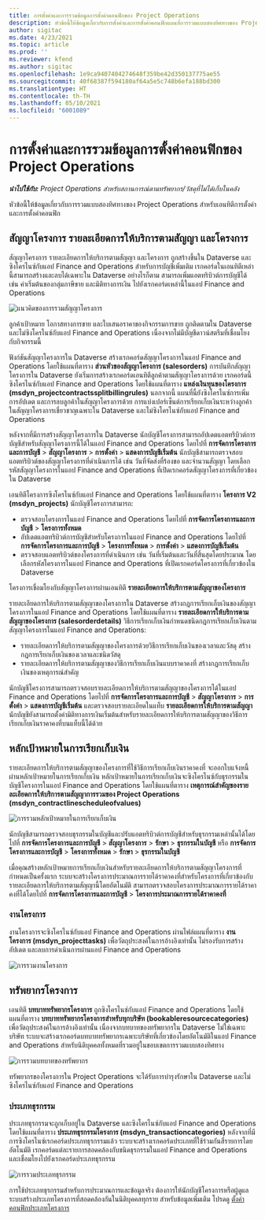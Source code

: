 ```yaml
---
title: การตั้งค่าและการรวมข้อมูลการตั้งค่าคอนฟิกของ Project Operations
description: หัวข้อนี้ให้ข้อมูลเกี่ยวกับการตั้งค่าและการตั้งค่าคอนฟิกแผนที่การรวมแบบสองทิศทางของ Project Operations
author: sigitac
ms.date: 4/23/2021
ms.topic: article
ms.prod: ''
ms.reviewer: kfend
ms.author: sigitac
ms.openlocfilehash: 1e9ca9407404274648f359be42d350137775ae55
ms.sourcegitcommit: 40f68387f594180af64a5e5c748b6efa188bd300
ms.translationtype: HT
ms.contentlocale: th-TH
ms.lasthandoff: 05/10/2021
ms.locfileid: "6001089"
---
```

# <a name="project-operations-setup-and-configuration-data-integration"></a>การตั้งค่าและการรวมข้อมูลการตั้งค่าคอนฟิกของ Project Operations

_**นำไปใช้กับ:** Project Operations สำหรับสถานการณ์ตามทรัพยากร/วัสดุที่ไม่ได้เก็บในคลัง_

หัวข้อนี้ให้ข้อมูลเกี่ยวกับการรวมแบบสองทิศทางของ Project Operations สำหรับเอนทิตีการตั้งค่าและการตั้งค่าคอนฟิก

## <a name="project-contracts-contract-lines-and-projects"></a>สัญญาโครงการ รายละเอียดการให้บริการตามสัญญา และโครงการ

สัญญาโครงการ รายละเอียดการให้บริการตามสัญญา และโครงการ ถูกสร้างขึ้นใน Dataverse และซิงโครไนซ์กับแอป Finance and Operations สำหรับการบัญชีเพิ่มเติม เรกคอร์ดในเอนทิตีเหล่านี้สามารถสร้างและลบได้เฉพาะใน Dataverse อย่างไรก็ตาม สามารถเพิ่มแอตทริบิวต์การบัญชีได้ เช่น ค่าเริ่มต้นของกลุ่มภาษีขาย และมิติทางการเงิน ไปยังเรกคอร์ดเหล่านี้ในแอป Finance and Operations

  ![แนวคิดของการรวมสัญญาโครงการ](./media/1ProjectContract.jpg)

ลูกค้าเป้าหมาย โอกาสทางการขาย และใบเสนอราคาของกิจกรรมการขาย ถูกติดตามใน Dataverse และไม่ซิงโครไนซ์กับแอป Finance and Operations เนื่องจากไม่มีบัญชีดาวน์สตรีมที่เชื่อมโยงกับกิจกรรมนี้

ฟังก์ชันสัญญาโครงการใน Dataverse สร้างเรกคอร์ดสัญญาโครงการในแอป Finance and Operations โดยใช้แผนที่ตาราง **ส่วนหัวของสัญญาโครงการ (salesorders)** การบันทึกสัญญาโครงการใน Dataverse ยังเริ่มการสร้างเรกคอร์ดเอนทิตีลูกค้าตามสัญญาโครงการด้วย เรกคอร์ดนี้ซิงโครไนซ์กับแอป Finance and Operations โดยใช้แผนที่ตาราง **แหล่งเงินทุนของโครงการ (msdyn\_projectcontractssplitbillingrules)** นอกจากนี้ แผนที่นี้ยังซิงโครไนซ์การเพิ่ม การอัปเดต และการลบลูกค้าในสัญญาโครงการด้วย การแบ่งเปอร์เซ็นต์การเรียกเก็บเงินระหว่างลูกค้าในสัญญาโครงการเชี่ยวชาญเฉพาะใน Dataverse และไม่ซิงโครไนซ์กับแอป Finance and Operations

หลังจากที่มีการสร้างสัญญาโครงการใน Dataverse นักบัญชีโครงการสามารถอัปเดตแอตทริบิวต์การบัญชีสำหรับสัญญาโครงการนี้ได้ในแอป Finance and Operations โดยไปที่ **การจัดการโครงการและการบัญชี** > **สัญญาโครงการ** > **การตั้งค่า** > **แสดงการบัญชีเริ่มต้น** นักบัญชีสามารถตรวจสอบแอตทริบิวต์ของสัญญาโครงการที่ดำเนินการได้ เช่น วันที่จัดส่งที่ร้องขอ และจำนวนสัญญา โดยเลือกรหัสสัญญาโครงการในแอป Finance and Operations ที่เปิดเรกคอร์ดสัญญาโครงการที่เกี่ยวข้องใน Dataverse

เอนทิตีโครงการซิงโครไนซ์กับแอป Finance and Operations โดยใช้แผนที่ตาราง **โครงการ V2 (msdyn\_projects)** นักบัญชีโครงการสามารถ:

  - ตรวจสอบโครงการในแอป Finance and Operations โดยไปที่ **การจัดการโครงการและการบัญชี** > **โครงการทั้งหมด** 
  - อัปเดตแอตทริบิวต์การบัญชีสำหรับโครงการในแอป Finance and Operations โดยไปที่ **การจัดการโครงการและการบัญชี** > **โครงการทั้งหมด** > **การตั้งค่า** > **แสดงการบัญชีเริ่มต้น**  
  - ตรวจสอบแอตทริบิวต์ของโครงการที่ดำเนินการ เช่น วันที่เริ่มต้นและวันที่สิ้นสุดโดยประมาณ โดยเลือกรหัสโครงการในแอป Finance and Operations ที่เปิดเรกคอร์ดโครงการที่เกี่ยวข้องใน Dataverse

โครงการเชื่อมโยงกับสัญญาโครงการผ่านเอนทิตี **รายละเอียดการให้บริการตามสัญญาของโครงการ**

รายละเอียดการให้บริการตามสัญญาของโครงการใน Dataverse สร้างกฎการเรียกเก็บเงินของสัญญาโครงการในแอป Finance and Operations โดยใช้แผนที่ตาราง **รายละเอียดการให้บริการตามสัญญาของโครงการ (salesorderdetails)** วิธีการเรียกเก็บเงินกำหนดชนิดกฎการเรียกเก็บเงินตามสัญญาโครงการในแอป Finance and Operations:

  - รายละเอียดการให้บริการตามสัญญาของโครงการด้วยวิธีการเรียกเก็บเงินของเวลาและวัสดุ สร้างกฎการเรียกเก็บเงินของเวลาและชนิดวัสดุ
  - รายละเอียดการให้บริการตามสัญญาของวิธีการเรียกเก็บเงินแบบราคาคงที่ สร้างกฎการเรียกเก็บเงินของเหตุการณ์สําคัญ

นักบัญชีโครงการสามารถตรวจสอบรายละเอียดการให้บริการตามสัญญาของโครงการได้ในแอป Finance and Operations โดยไปที่ **การจัดการโครงการและการบัญชี** > **สัญญาโครงการ** > **การตั้งค่า** > **แสดงการบัญชีเริ่มต้น** และตรวจสอบรายละเอียดในแท็บ **รายละเอียดการให้บริการตามสัญญา** นักบัญชียังสามารถตั้งค่ามิติทางการเงินเริ่มต้นสำหรับรายละเอียดการให้บริการตามสัญญาของวิธีการเรียกเก็บเงินราคาคงที่บนแท็บนี้ได้ด้วย

## <a name="billing-milestones"></a>หลักเป้าหมายในการเรียกเก็บเงิน

รายละเอียดการให้บริการตามสัญญาของโครงการที่ใช้วิธีการเรียกเก็บเงินราคาคงที่ จะออกใบแจ้งหนี้ผ่านหลักเป้าหมายในการเรียกเก็บเงิน หลักเป้าหมายในการเรียกเก็บเงินจะซิงโครไนซ์กับธุรกรรมในบัญชีโครงการในแอป Finance and Operations โดยใช้แผนที่ตาราง **เหตุการณ์สำคัญของรายละเอียดการให้บริการตามสัญญาการรวมของ Project Operations (msdyn\_contractlinescheduleofvalues)**

  ![การรวมหลักเป้าหมายในการเรียกเก็บเงิน](./media/2Milestones.jpg)

นักบัญชีสามารถตรวจสอบธุรกรรมในบัญชีและปรับแอตทริบิวต์การบัญชีสำหรับธุรกรรมเหล่านั้นได้โดยไปที่ **การจัดการโครงการและการบัญชี** > **สัญญาโครงการ** > **รักษา** > **ธุรกรรมในบัญชี** หรือ **การจัดการโครงการและการบัญชี** > **โครงการทั้งหมด** > **รักษา** > **ธุรกรรมในบัญชี**

เมื่อคุณสร้างหลักเป้าหมายการเรียกเก็บเงินสำหรับรายละเอียดการให้บริการตามสัญญาโครงการที่กำหนดเป็นครั้งแรก ระบบจะสร้างโครงการประมาณการรายได้ราคาคงที่สำหรับโครงการที่เกี่ยวข้องกับรายละเอียดการให้บริการตามสัญญานี้โดยอัตโนมัติ สามารถตรวจสอบโครงการประมาณการรายได้ราคาคงที่ได้โดยไปที่ **การจัดการโครงการและการบัญชี** > **โครงการประมาณการรายได้ราคาคงที่**

### <a name="project-tasks"></a>งานโครงการ

งานโครงการจะซิงโครไนซ์กับแอป Finance and Operations ผ่านไฟล์แผนที่ตาราง **งานโครงการ (msdyn\_projecttasks)** เพื่อวัตถุประสงค์ในการอ้างอิงเท่านั้น ไม่รองรับการสร้าง อัปเดต และลบการดำเนินการผ่านแอป Finance and Operations

  ![การรวมงานโครงการ](./media/3Tasks.jpg)

## <a name="project-resources"></a>ทรัพยากรโครงการ

เอนทิตี **บทบาททรัพยากรโครงการ** ถูกซิงโครไนซ์กับแอป Finance and Operations โดยใช้แผนที่ตาราง **บทบาททรัพยากรโครงการสำหรับทุกบริษัท (bookableresourcecategories)** เพื่อวัตถุประสงค์ในการอ้างอิงเท่านั้น เนื่องจากบทบาทของทรัพยากรใน Dataverse ไม่ใช่เฉพาะบริษัท ระบบจะสร้างเรกคอร์ดบทบาททรัพยากรเฉพาะบริษัทที่เกี่ยวข้องโดยอัตโนมัติในแอป Finance and Operations สำหรับนิติบุคคลทั้งหมดที่รวมอยู่ในขอบเขตการรวมแบบสองทิศทาง

![การรวมบทบาทของทรัพยากร](./media/5Resources.jpg)

ทรัพยากรของโครงการใน Project Operations จะได้รับการบำรุงรักษาใน Dataverse และไม่ซิงโครไนซ์กับแอป Finance and Operations

### <a name="transaction-categories"></a>ประเภทธุรกรรม

ประเภทธุรกรรมจะถูกเก็บอยู่ใน Dataverse และซิงโครไนซ์กับแอป Finance and Operations โดยใช้แผนที่ตาราง **ประเภทธุรกรรมโครงการ (msdyn\_transactioncategories)** หลังจากที่มีการซิงโครไนซ์เรกคอร์ดประเภทธุรกรรมแล้ว ระบบจะสร้างเรกคอร์ดประเภทที่ใช้ร่วมกันสี่รายการโดยอัตโนมัติ เรกคอร์ดแต่ละรายการสอดคล้องกับชนิดธุรกรรมในแอป Finance and Operations และเชื่อมโยงไปยังเรกคอร์ดประเภทธุรกรรม

![การรวมประเภทธุรกรรม](./media/4TransactionCategories.jpg)

การใช้ประเภทธุรกรรมสำหรับการประมาณการและข้อมูลจริง ต้องการให้นักบัญชีโครงการหรือผู้ดูแลระบบสร้างประเภทโครงการที่สอดคล้องกันในนิติบุคคลทุกราย สำหรับข้อมูลเพิ่มเติม โปรดดู [ตั้งค่าคอนฟิกประเภทโครงการ](../project-accounting/configure-project-categories.md)
